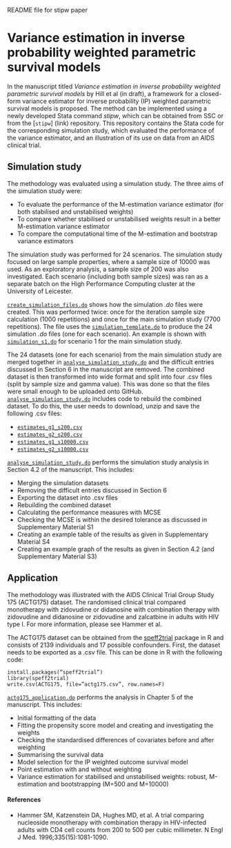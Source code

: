 README file for stipw paper
# Variance estimation in inverse probability weighted parametric survival models

In the manuscript titled _Variance estimation in inverse probability weighted parametric survival models_ by Hill et al (in draft), a framework for a closed-form variance estimator for inverse probability (IP) weighted parametric survival models is proposed. The method can be implemented using a newly developed Stata command _stipw_, which can be obtained from SSC or from the [`stipw`] (link) repository. This repository contains the Stata code for the corresponding simulation study, which evaluated the performance of the variance estimator, and an illustration of its use on data from an AIDS clinical trial.


## Simulation study

The methodology was evaluated using a simulation study. The three aims of the simulation study were:
* To evaluate the performance of the M-estimation variance estimator (for both stabilised and unstabilised weights)
* To compare whether stabilised or unstabilised weights result in a better M-estimation variance estimator
* To compare the computational time of the M-estimation and bootstrap variance estimators

The simulation study was performed for 24 scenarios. The simulation study focused on large sample properties, where a sample size of 10000 was used. As an exploratory analysis, a sample size of 200 was also investigated. Each scenario (including both sample sizes) was ran as a separate batch on the High Performance Computing cluster at the University of Leicester. 

[`create_simulation_files.do`](https://github.com/Micki-Hill/stipw_sim_app/blob/main/Simulation_study/create_simulation_files.do) shows how the simulation _.do_ files were created. This was performed twice: once for the iteration sample size calculation (1000 repetitions) and once for the main simulation study (7700 repetitions). The file uses the [`simulation_template.do`](https://github.com/Micki-Hill/stipw_sim_app/blob/main/Simulation_study/simulation_template.do) to produce the 24 simulation _.do_ files (one for each scenario). An example is shown with [`simulation_s1.do`](https://github.com/Micki-Hill/stipw_sim_app/blob/main/Simulation_study/simulation_s1.do) for scenario 1 for the main simulation study.

The 24 datasets (one for each scenario) from the main simulation study are merged together in [`analyse_simulation_study.do`](https://github.com/Micki-Hill/stipw_sim_app/blob/main/Simulation_study/analyse_simulation_study.do) and the difficult entries discussed in Section 6 in the manuscript are removed. The combined dataset is then transformed into wide format and split into four .csv files (split by sample size and gamma value). This was done so that the files were small enough to be uploaded onto GitHub. [`analyse_simulation_study.do`](https://github.com/Micki-Hill/stipw_sim_app/blob/main/Simulation_study/analyse_simulation_study.do) includes code to rebuild the combined dataset. To do this, the user needs to download, unzip and save the following .csv files:
* [`estimates_g1_s200.csv`](https://github.com/Micki-Hill/stipw_sim_app/blob/main/Simulation_study/estimates_g1_s200.csv)
* [`estimates_g2_s200.csv`](https://github.com/Micki-Hill/stipw_sim_app/blob/main/Simulation_study/estimates_g2_s200.csv)
* [`estimates_g1_s10000.csv`](https://github.com/Micki-Hill/stipw_sim_app/blob/main/Simulation_study/estimates_g1_s10000.csv)
* [`estimates_g2_s10000.csv`](https://github.com/Micki-Hill/stipw_sim_app/blob/main/Simulation_study/estimates_g2_s10000.csv)

[`analyse_simulation_study.do`](https://github.com/Micki-Hill/stipw_sim_app/blob/main/Simulation_study/analyse_simulation_study.do) performs the simulation study analysis in Section 4.2 of the manuscript. This includes:
* Merging the simulation datasets
* Removing the difficult entries discussed in Section 6
* Exporting the dataset into .csv files
* Rebuilding the combined dataset
* Calculating the performance measures with MCSE
* Checking the MCSE is within the desired tolerance as discussed in Supplementary Material S1
* Creating an example table of the results as given in Supplementary Material S4
* Creating an example graph of the results as given in Section 4.2 (and Supplementary Material S3)


## Application

The methodology was illustrated with the AIDS Clinical Trial Group Study 175 (ACTG175) dataset. The randomised clinical trial compared monotherapy with zidovudine or didanosine with combination therapy with zidovudine and didanosine or zidovudine and zalcatbine in adults with HIV type I. For more information, please see Hammer et al. 

The ACTG175 dataset can be obtained from the [speff2trial](https://CRAN.R-project.org/package=speff2trial)  package in R and consists of 2139 individuals and 17 possible confounders. First, the dataset needs to be exported as a .csv file. This can be done in R with the following code:

```
install.packages(“speff2trial”)
library(speff2trial)
write.csv(ACTG175, file=”actg175.csv”, row.names=F)
```

[`actg175_application.do`](https://github.com/Micki-Hill/stipw_sim_app/blob/main/Application/actg175_application.do) performs the analysis in Chapter 5 of the manuscript. This includes:
* Initial formatting of the data
* Fitting the propensity score model and creating and investigating the weights
* Checking the standardised differences of covariates before and after weighting
* Summarising the survival data
* Model selection for the IP weighted outcome survival model
* Point estimation with and without weighting
* Variance estimation for stabilised and unstabilised weights: robust, M-estimation and bootstrapping (M=500 and M=10000)

#### References
* Hammer SM, Katzenstein DA, Hughes MD, et al. A trial comparing nucleoside monotherapy with combination therapy in HIV-infected adults with CD4 cell counts from 200 to 500 per cubic millimeter. N Engl J Med. 1996;335(15):1081-1090.
